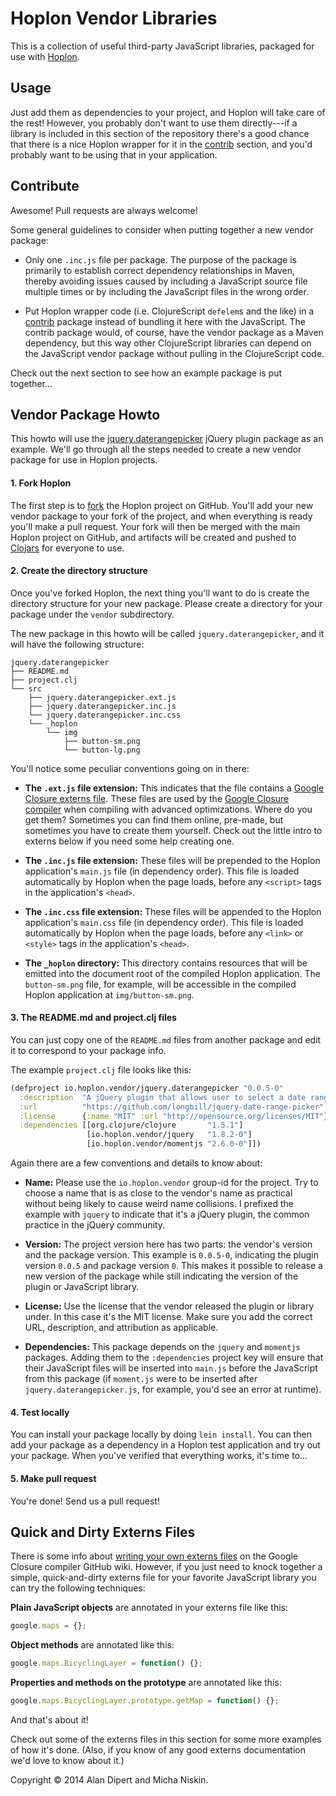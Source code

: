 Hoplon Vendor Libraries
=======================

This is a collection of useful third-party JavaScript libraries, packaged for
use with [Hoplon][1].

## Usage

Just add them as dependencies to your project, and Hoplon will take care
of the rest! However, you probably don't want to use them directly---if a
library is included in this section of the repository there's a good chance
that there is a nice Hoplon wrapper for it in the [contrib][6] section, and
you'd probably want to be using that in your application.

## Contribute

Awesome! Pull requests are always welcome!

Some general guidelines to consider when putting together a new vendor package:

* Only one `.inc.js` file per package. The purpose of the package is primarily
  to establish correct dependency relationships in Maven, thereby avoiding
  issues caused by including a JavaScript source file multiple times or by
  including the JavaScript files in the wrong order.

* Put Hoplon wrapper code (i.e. ClojureScript `defelem`s and the like) in
  a [contrib][6] package instead of bundling it here with the JavaScript.
  The contrib package would, of course, have the vendor package as a Maven
  dependency, but this way other ClojureScript libraries can depend on the
  JavaScript vendor package without pulling in the ClojureScript code.

Check out the next section to see how an example package is put together...

## Vendor Package Howto

This howto will use the [jquery.daterangepicker][7] jQuery plugin package
as an example. We'll go through all the steps needed to create a new vendor
package for use in Hoplon projects.

#### 1. Fork Hoplon

The first step is to [fork][2] the Hoplon project on GitHub. You'll add
your new vendor package to your fork of the project, and when everything is
ready you'll make a pull request. Your fork will then be merged with the main
Hoplon project on GitHub, and artifacts will be created and pushed to
[Clojars][3] for everyone to use.

#### 2. Create the directory structure

Once you've forked Hoplon, the next thing you'll want to do is create the
directory structure for your new package. Please create a directory for your
package under the `vendor` subdirectory.

The new package in this howto will be called `jquery.daterangepicker`, and it
will have the following structure:

```
jquery.daterangepicker
├── README.md
├── project.clj
└── src
    ├── jquery.daterangepicker.ext.js
    ├── jquery.daterangepicker.inc.js
    └── jquery.daterangepicker.inc.css
    └── _hoplon
        └── img
            ├── button-sm.png
            └── button-lg.png
```

You'll notice some peculiar conventions going on in there:

* **The `.ext.js` file extension:** This indicates that the file contains a
  [Google Closure externs file][4]. These files are used by the
  [Google Closure compiler][5] when compiling with advanced optimizations.
  Where do you get them? Sometimes you can find them online, pre-made, but
  sometimes you have to create them yourself. Check out the little intro to
  externs below if you need some help creating one.

* **The `.inc.js` file extension:** These files will be prepended to the
  Hoplon application's `main.js` file (in dependency order). This file is
  loaded automatically by Hoplon when the page loads, before any `<script>`
  tags in the application's `<head>`.

* **The `.inc.css` file extension:** These files will be appended to the
  Hoplon application's `main.css` file (in dependency order). This file is
  loaded automatically by Hoplon when the page loads, before any `<link>` or
  `<style>` tags in the application's `<head>`.

* **The `_hoplon` directory:** This directory contains resources that will be
  emitted into the document root of the compiled Hoplon application. The
  `button-sm.png` file, for example, will be accessible in the compiled Hoplon
  application at `img/button-sm.png`.

#### 3. The README.md and project.clj files

You can just copy one of the `README.md` files from another package and edit
it to correspond to your package info.

The example `project.clj` file looks like this:

```clojure
(defproject io.hoplon.vendor/jquery.daterangepicker "0.0.5-0"
  :description  "A jQuery plugin that allows user to select a date range."
  :url          "https://github.com/longbill/jquery-date-range-picker"
  :license      {:name "MIT" :url "http://opensource.org/licenses/MIT"}
  :dependencies [[org.clojure/clojure       "1.5.1"]
                 [io.hoplon.vendor/jquery   "1.8.2-0"]
                 [io.hoplon.vendor/momentjs "2.6.0-0"]])
```

Again there are a few conventions and details to know about:

* **Name:** Please use the `io.hoplon.vendor` group-id for the project.
  Try to choose a name that is as close to the vendor's name as practical
  without being likely to cause weird name collisions. I prefixed the
  example with `jquery` to indicate that it's a jQuery plugin, the common
  practice in the jQuery community.

* **Version:** The project version here has two parts: the vendor's version
  and the package version. This example is `0.0.5-0`, indicating the plugin
  version `0.0.5` and package version `0`. This makes it possible to release
  a new version of the package while still indicating the version of the
  plugin or JavaScript library.

* **License:** Use the license that the vendor released the plugin or
  library under. In this case it's the MIT license. Make sure you add the
  correct URL, description, and attribution as applicable.

* **Dependencies:** This package depends on the `jquery` and `momentjs`
  packages. Adding them to the `:dependencies` project key will ensure
  that their JavaScript files will be inserted into `main.js` before the
  JavaScript from this package (if `moment.js` were to be inserted after
  `jquery.daterangepicker.js`, for example, you'd see an error at runtime).

#### 4. Test locally

You can install your package locally by doing `lein install`. You can then
add your package as a dependency in a Hoplon test application and try out
your package. When you've verified that everything works, it's time to...

#### 5. Make pull request

You're done! Send us a pull request!

## Quick and Dirty Externs Files

There is some info about [writing your own externs files][8] on the Google
Closure compiler GitHub wiki. However, if you just need to knock together
a simple, quick-and-dirty externs file for your favorite JavaScript library
you can try the following techniques:

**Plain JavaScript objects** are annotated in your externs file like this:

```javascript
google.maps = {};
```

**Object methods** are annotated like this:

```javascript
google.maps.BicyclingLayer = function() {};
```

**Properties and methods on the prototype** are annotated like this:

```javascript
google.maps.BicyclingLayer.prototype.getMap = function() {};
```

And that's about it!

Check out some of the externs files in this section for some more examples
of how it's done. (Also, if you know of any good externs documentation we'd
love to know about it.)

Copyright © 2014 Alan Dipert and Micha Niskin.

[1]: http://hoplon.io
[2]: https://help.github.com/articles/fork-a-repo
[3]: http://clojars.org
[4]: https://developers.google.com/closure/compiler/docs/api-tutorial3
[5]: https://developers.google.com/closure/compiler/
[6]: https://github.com/tailrecursion/hoplon/tree/master/contrib
[7]: https://github.com/tailrecursion/hoplon/tree/master/vendor/jquery.daterangepicker
[8]: https://github.com/google/closure-compiler/wiki/FAQ#how-do-i-write-an-externs-file
